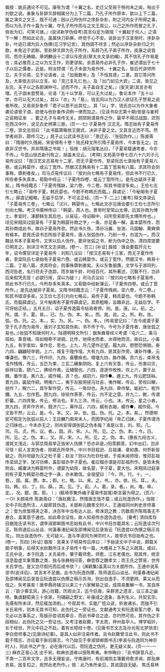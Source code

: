 <!-- { "loadSidebar": true } -->
眉按：姚氏通论不可见。康有为谓『十翼之名，史迁父受易于杨何未之闻，殆出于刘歆之说。彖象与卦辞爻辞相属分为上下二篇，乃孔子所作原本，歆以上下二篇，属之演爻之文王，既不可通；因以己所伪作之序卦杂卦，附之河内女子所得之事，而以为孔子作十篇为十翼。夺孔子所作而与之文王周公，以己之所作而冒之孔子，侜张为幻，可笑可骇。』(说详新学伪经考)其言似足为锡瑞『十翼起于何人』之语下一解；然如此论古，虽属快刀斩麻，终觉于心不安。说卦出于汉宣帝时，序卦杂卦，叶适已谓为后人伪撰(见习学记言)，其伪固不待言；然必以序卦杂卦归之刘歆，未免近于武断。至卦辞爻辞为孔子所作，系辞乃孔子弟子所作，皮康之说皆同，而亦无确据。章炳麟设十二谬以斥皮说(章太炎文录初编)，其不信孔子作易是也；其必推而上之以为文王作，则更谬矣。余意易传必非孔子作，崔述谓出于七十子以后之儒者，近是。柯汝锷谓『孔子未尝为易作传，十翼之名，皆后代讲师所立。夫子论易，见于论语者，止「加我数年」及「不恒其德」二章。其它答问所及，大率依古训以立言。如「克己复礼仁也」，及「出门如见大宾」二语，皆见之左氏，夫子以之告颜渊仲弓。述而不作，夫子盖自言之矣。』(瓮天录)其言亦有理。孔子固未尝赞易，论语「五十以学易，可以无大过矣」，鲁论本作「五十以学，亦可以无大过矣」，其以「亦」为「易」，钱玄同以为乃汉人欲证孔子赞易之说者所改。又易艮卦象传「君子以思不出其位」，其「以」字，钱氏亦以为作大象者袭论语曾子语，欲使与他卦象传词例一律而加之。(见读书杂志第十期)皆是与崔柯之说相证发　。要之孔子与易传无关。顾颉刚谓易传之作，最早不得过战国，迟则在西汉中叶，说见古史辨第三册。(页一-七)
子夏易传
汉志无。隋志始有子夏易传二卷。崇文总目曰：「此书篇第略依王弼式，决非子夏之文。又其言近而不笃。然学者尚异，颇传习之。」晁子止公武读书志曰：「景迂云，『张弧伪作。』」陈直斋曰：「隋唐时久残阙，宋安得有十卷！陆氏释文所引隋子夏易传，今本皆无之。岂直非汉世书，并非隋唐之书矣！」恒按：胡元瑞笔丛曰，「子夏易载通考者，今亦不传。」今昆山徐氏新刊有之，胡盖未见云。
[考释]
文苑英华卷七百六十六刘子元易传议曰：「按汉艺文志易有十二家，而无子夏作传。至梁阮氏七录始有子夏易六卷。或云韩婴作，或云丁宽作。然据汉志韩易有十二篇丁宽易有八篇，求其符会则事殊，隳刺者矣。」司马贞易传议曰：「按刘向七略有子夏易传。但此书不行已久，所存者多失真本。荀勖中经云：『子夏传四卷，或云丁宽所作』。是先达疑非子夏矣。」隋书经籍志：「子夏传残缺，梁六卷，今二卷。知其书错谬多矣。」王俭七志引七略云：「易传子夏，韩氏婴也。今题不称韩氏而载。」薛虞记：「今秘阁有子夏传。」薛虞记粗略，无益于后学，不可诂正经。(页一下-二上)
[重考]
释文序录云「子夏易传三卷」，七略云「汉兴，韩婴传」。七略此文亦见唐会要引王俭七志所引刘向七略。考汉书儒林传曰：「韩婴，燕人也。景帝时至常山太傅，后其孙商为博士。孝宣时，涿郡韩生其后也，以易征，待诏殿中，曰所受易即先太傅所传也。」顷见宋翔凤过庭录有「子夏为韩婴孙商之字」一条，亦足备一解。盖本婴所传，而其孙商成此书，故曰子夏易传欤。然此书久佚，清孙冯翼、张澍、马国翰、黄奭俱有辑本。若晁氏读书志所指子夏易传，唐人张弧伪作，乃别一书，勿混为一。而汉魏丛书本子夏易传，又宋以后人伪作，更非张弧之书，断为伪中之伪，清四库提要已明言之。别详汉书艺文志讲疏。(卷一，页三)
[补证]
眉按：唐会要载开元七年，诏令儒官详定子夏易传：刘知几议曰：「按汉志易有十三家，而无子夏作传者。至梁阮氏七录始有子夏易六卷。或云韩婴作。或云丁宽作。然据汉书，韩易十二篇，丁易八篇，求其符会，则事殊隳刺者矣。夫以东鲁服膺，文学与子游同列，西河告老，名行将夫子连踪，而岁越千龄，时经百代，其所著述，沉翳不行，岂非后来假凭先哲！必欲行用，深以为疑！」司马贞议曰：『按刘向七略有子夏易传，但此书不行已久。今所存多失真本。又荀勖中经新簿云，「子夏传四卷。或云丁宽所作。」是先达疑非子夏矣。又隋书经籍志云：「子夏传残阙，梁六卷，今二卷。」知其书错谬多矣。又王俭七志引刘向七略云，易传子夏，韩氏婴也。今题不称韩氏，而载薛虞记。又今秘阁有子夏传薛虞记，其质粗略，旨趣非远，无益后学。不可将帖正经。』五月五日，诏子夏传逸篇令帖易者停。则。是。唐。以。前。之。所。谓。子。夏。易。，已。为。伪。本。矣。。而。晁。说。之。所。称。张。弧。伪。托。之。本。，实。为。另。一。伪。本。。(传易堂记曰：『古今咸谓子夏受于孔子而为易传，唐刘子玄知其伪矣。书不传于今。今号为子夏传者，唐张弧之易也。』)张弧不知唐何时人。陆德明释文所引：据朱彝尊经义考谓『屯六二，乘马班如，乘音绳，班如相牵不进貌。比传，地得水而柔，水得地而流，故曰比。小畜九五，有孚挛如，挛作恋，思也。上九，月几望作近望。履九四，愬愬恐惧貌。泰六四，翩翩轻举貌。上六，城复于隍作堭。大有九四，匪其彭作旁。谦卦作嗛，云嗛谦也。豫六三，旴作纡。九四，盍簪疾也。噬嗑九四，胏作脯。贲六五，束帛戋戋作残残，传云，五匹为束，三玄二纁象阴阳。复上六有灾眚，传云，伤害曰灾，妖祥曰眚。颐六二，拂经作弗，云辅弼也。六四，逐逐作攸攸。坎上六，置于丛棘，置作湜。离六五，戚作嘁，咨？也。咸初六，拇作●。遯上九，传云肥饶裕。晋九四，鼫鼠作硕。明夷六二，夷于左股用拯马壮吉，夷作睇，传云，旁视曰睇，拯作？。睽六二，其牛掣作契，传云，一角仰也。夬九四，牵作掔。姤初六，柅作鑈。九五，包作苞。困九四，徐徐作荼荼，传云，内不定之意。井九二，鲋，传谓虾蟇。六四井甃，传云，修治也。丰九三沛，传云，小也。沫，传云，星之小者。旅九四，资斧作齐斧。既济六二，茀作吕，六四，繻有衣袽，繻作●，袽作茹。今文皆不然』云云。是。今。本。又。非。张。弧。伪。托。之。本。矣。。然德明犹可假定为张弧以前人；王应麟乃南宋末人，而困学纪闻『帝乙归妹，子夏传谓汤之归妹也。』今本亦无之，则尚安得谓张弧之伪本哉？准是以言，刘。知。几。司。马。贞。所。议。者。，固。非。宋。人。所。见。之。伪。本。；今。日。所。见。之。伪。本。，又。非。宋。人。所。见。之。伪。本。(惠栋九经古义，谓其文浅近，与郭京周易举正皆宋人伪撰？恐亦非是。)阳羡鹅笼，幻中出幻，岂非可怪！前人言其伪者，除姚氏所举外，中兴书目程迥、吕祖谦、章如愚、何乔新皆疑之。而孙坦疑为汉之杜子夏；赵汝？则以为杜钦杜邺，于易未闻师授，惟邓彭祖传梁邱之学，犹可彷佛，盖彭祖亦字子夏也。崔应榴亦谓是邓彭祖所作。是皆未免附会。臧庸决为韩婴所作，谓婴为幼孩，故名婴，字子夏，夏大也。宋翔凤过庭录则有子夏为韩婴孙商之字一条，亦未敢信。全祖望曰：『今。所。行。十。一。卷。，固。属。赝。本。；即。七。略。以。来。之。书。，亦。依。托。耳。。夫。曰。韩。曰。丁。曰。薛。，其。见。于。前。人。着。录。者。，尚。难。审。定。，况。臆。度。耶。！』(鲒埼亭集外编子夏易传跋尾)斯言最为得之。(页八-一○)
关朗易传
陈直斋曰：「唐赵蕤注。然隋唐志皆不载；或云阮逸伪作。」恒按：文中子阮逸所注，人疑即其伪造。关朗称元魏孝文时人，王通祖同州刺史彦师事之；尝为彦筮得夬之革，决百年中当有达人出，修洙泗之教；历数周齐陈隋事无不悬合，盖寓意于通也。如此牵合证佐，故人知易传亦逸伪造也。
[重考]
清四库存目据晁氏读书志，谓李淑邯郸图书志始有此书，中兴书目亦载其名；云阮逸诠次刊正。陈师道后山丛谈、何薳春渚纪闻及邵博闻见后录皆云「阮逸尝以伪撰之稿示苏洵」，则出自逸伪作，无可疑义。逸与李淑同为神宗时人，故李氏书目始有之也。(卷一，页四)
[补证]
眉按：吴莱关子明易传后序曰：『予始读文中子中说，颇载关朗子明事，后得天水赵蕤所注关子易传十有一篇，大概易上下系之义疏耳。或曰，王氏中说，本于阮逸；关氏易传，肇于戴师愈。师愈，江东老儒也。观其传，统言消息盈虚爻象策数之类，独与张彝相问答，彝尝荐之魏孝文；而王氏之赞易，世传关氏学也。是又岂尽假托而后成书欤？』(渊颖集)盖真以为关朗所作。王通中说系谬书(说详后)，其言本不足据。此书为阮逸伪撰，陈师道后山谈丛、何薳春渚纪闻及邵博闻见后录皆云阮逸尝以伪撰之稿示苏洵，则出自逸手，不须更辨。莱又从而信之，失考甚矣！唐李鼎祚辑汉以来三十六家解易之说，成周易集解一书，其自序云：『臣少慕玄风，游心坟籍，历观炎汉，迄今巨唐，采群贤之遗言，议三圣之幽啧。集虞翻荀爽三十余家，刊辅嗣之野文，补康成之逸象，各列名义，共契玄宗。先儒有所未详，然后辄加添削。』今观其书，实能广揽众说，折衷诸长，而独不引关氏易传，则本无其书可知，此伪托之一旁证也。文献通考又有阮逸易筌六卷，每爻必以古事系之，陈振孙尝诮其牵合，而此书牵合之迹，亦灼然可验，其作伪之手段相似，此伪托之又一旁证也。又考注者赵蕤，字太宾，梓州盐亭人。博学韬钤，长于经世。开元中召之不赴。着有长短经十卷。(见唐书艺文志及孙光宪北梦琐言)李白尝师事之(见唐诗纪事)。是其人似非注易传者。且令赵蕤曾注此书，则此书不载于隋志，亦应载于新旧唐志，今乃始见于李淑邯郸图书志(李淑与阮逸同为神宗时人)，则此书之产生，必在唐代以后，而阮逸之伪托，更无疑义矣。(页一一-一三)
麻衣正易心法
出于宋，称麻衣道者以授陈希夷。朱仲晦曰：「此书辞意凡近，不类一二百年文字，且多无理妄谈。守南康时，有前湘阴主簿戴师愈求谒，即及麻衣易。因复扣之，宛然此老所作。」按：此乃朱所亲见，其说固自无疑。
焦氏易林
